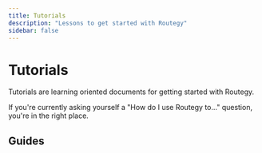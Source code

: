 ```yaml
---
title: Tutorials
description: "Lessons to get started with Routegy"
sidebar: false
---
```


# Tutorials

Tutorials are learning oriented documents for getting started with Routegy.

If you're currently asking yourself a "How do I use Routegy to..." question, you're in the right place.

## Guides
